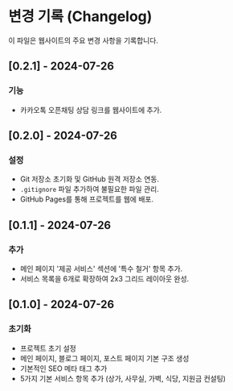 # 변경 기록 (Changelog)

이 파일은 웹사이트의 주요 변경 사항을 기록합니다.

## [0.2.1] - 2024-07-26

### 기능
- 카카오톡 오픈채팅 상담 링크를 웹사이트에 추가.

## [0.2.0] - 2024-07-26

### 설정
- Git 저장소 초기화 및 GitHub 원격 저장소 연동.
- `.gitignore` 파일 추가하여 불필요한 파일 관리.
- GitHub Pages를 통해 프로젝트를 웹에 배포.

## [0.1.1] - 2024-07-26

### 추가
- 메인 페이지 '제공 서비스' 섹션에 '특수 철거' 항목 추가.
- 서비스 목록을 6개로 확장하여 2x3 그리드 레이아웃 완성.

## [0.1.0] - 2024-07-26

### 초기화
- 프로젝트 초기 설정
- 메인 페이지, 블로그 페이지, 포스트 페이지 기본 구조 생성
- 기본적인 SEO 메타 태그 추가
- 5가지 기본 서비스 항목 추가 (상가, 사무실, 가벽, 식당, 지원금 컨설팅) 